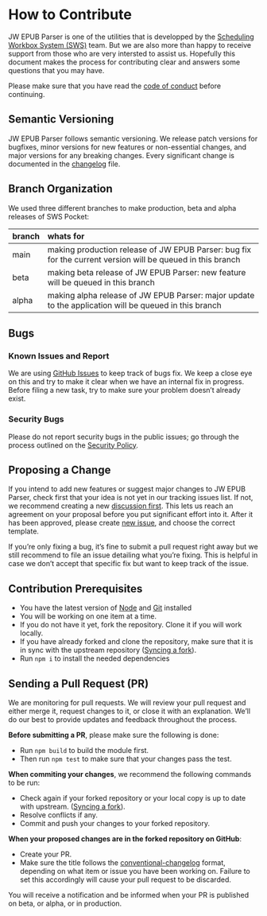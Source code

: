 # How to Contribute

JW EPUB Parser is one of the utilities that is developped by the [Scheduling Workbox System (SWS)](https://github.com/sws2apps) team. But we are also more than happy to receive support from those who are very intersted to assist us. Hopefully this document makes the process for contributing clear and answers some questions that you may have.

Please make sure that you have read the [code of conduct](https://github.com/sws2apps/meeting-schedules-parser/blob/main/CODE_OF_CONDUCT.md) before continuing.

## Semantic Versioning

JW EPUB Parser follows semantic versioning. We release patch versions for bugfixes, minor versions for new features or non-essential changes, and major versions for any breaking changes. Every significant change is documented in the [changelog](https://github.com/sws2apps/meeting-schedules-parser/blob/main/CHANGELOG.md) file.

## Branch Organization

We used three different branches to make production, beta and alpha releases of SWS Pocket:

| branch | whats for                                                                                                  |
| :----- | :--------------------------------------------------------------------------------------------------------- |
| main   | making production release of JW EPUB Parser: bug fix for the current version will be queued in this branch |
| beta   | making beta release of JW EPUB Parser: new feature will be queued in this branch                           |
| alpha  | making alpha release of JW EPUB Parser: major update to the application will be queued in this branch      |

## Bugs

### Known Issues and Report

We are using [GitHub Issues](https://github.com/sws2apps/meeting-schedules-parser/issues) to keep track of bugs fix. We keep a close eye on this and try to make it clear when we have an internal fix in progress. Before filing a new task, try to make sure your problem doesn’t already exist.

### Security Bugs

Please do not report security bugs in the public issues; go through the process outlined on the [Security Policy](https://github.com/sws2apps/meeting-schedules-parser/blob/main/SECURITY.md).

## Proposing a Change

If you intend to add new features or suggest major changes to JW EPUB Parser, check first that your idea is not yet in our tracking issues list. If not, we recommend creating a new [discussion first](https://github.com/sws2apps/meeting-schedules-parser/discussions/categories/ideas). This lets us reach an agreement on your proposal before you put significant effort into it. After it has been approved, please create [new issue](https://github.com/sws2apps/meeting-schedules-parser/issues), and choose the correct template.

If you’re only fixing a bug, it’s fine to submit a pull request right away but we still recommend to file an issue detailing what you’re fixing. This is helpful in case we don’t accept that specific fix but want to keep track of the issue.

## Contribution Prerequisites

- You have the latest version of [Node](https://nodejs.org) and [Git](https://git-scm.com) installed
- You will be working on one item at a time.
- If you do not have it yet, fork the repository. Clone it if you will work locally.
- If you have already forked and clone the repository, make sure that it is in sync with the upstream repository ([Syncing a fork](https://docs.github.com/en/pull-requests/collaborating-with-pull-requests/working-with-forks/syncing-a-fork)).
- Run `npm i` to install the needed dependencies

## Sending a Pull Request (PR)

We are monitoring for pull requests. We will review your pull request and either merge it, request changes to it, or close it with an explanation. We’ll do our best to provide updates and feedback throughout the process.

**Before submitting a PR**, please make sure the following is done:

- Run `npm build` to build the module first.
- Then run `npm test` to make sure that your changes pass the test.

**When commiting your changes**, we recommend the following commands to be run:

- Check again if your forked repository or your local copy is up to date with upstream. ([Syncing a fork](https://docs.github.com/en/pull-requests/collaborating-with-pull-requests/working-with-forks/syncing-a-fork)).
- Resolve conflicts if any.
- Commit and push your changes to your forked repository.

**When your proposed changes are in the forked repository on GitHub**:

- Create your PR.
- Make sure the title follows the [conventional-changelog](https://github.com/semantic-release/semantic-release#commit-message-format) format, depending on what item or issue you have been working on. Failure to set this accordingly will cause your pull request to be discarded.

You will receive a notification and be informed when your PR is published on beta, or alpha, or in production.
